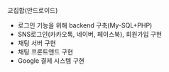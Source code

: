 
교집합(안드로이드)

+ 로그인 기능을 위해 backend 구축(My-SQL+PHP)
+ SNS로그인(카카오톡, 네이버, 페이스북), 회원가입 구현
+ 채팅 서버 구현
+ 채팅 프론트앤드 구현
+ Google 결제 시스템 구현

